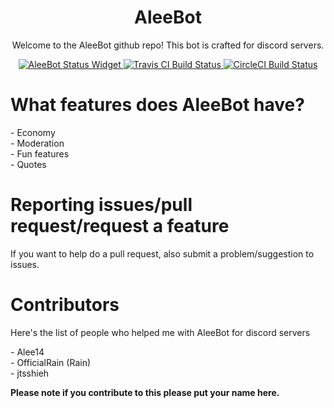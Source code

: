 <div align="center">
  <h1>AleeBot</h1>
<p>Welcome to the AleeBot github repo! This bot is crafted for discord servers.</p>
<a href="https://discordbots.org/bot/282547024547545109"><img src="https://discordbots.org/api/widget/status/282547024547545109.svg" alt="AleeBot Status Widget" />
  </a><a href="https://travis-ci.org/AleeCorp/AleeBot"><img src="https://travis-ci.org/AleeCorp/AleeBot.svg?branch=master" alt="Travis CI Build Status" /></a><a href="https://circleci.com/gh/AleeCorp/AleeBot"> <img src="https://circleci.com/gh/AleeCorp/AleeBot.svg?style=svg" alt="CircleCI Build Status" /></a>
 </div>
  
<h1>What features does AleeBot have?</h1>
- Economy
<br>
- Moderation
<br>
- Fun features
<br>
- Quotes
<h1>Reporting issues/pull request/request a feature</h1>
<p>If you want to help do a pull request, also submit a problem/suggestion to issues.</p>
<h1>Contributors</h1>
<p>Here's the list of people who helped me with AleeBot for discord servers</p>
- Alee14
<br>
- OfficialRain (Rain)
<br>
- jtsshieh

<b>Please note if you contribute to this please put your name here.</b>
